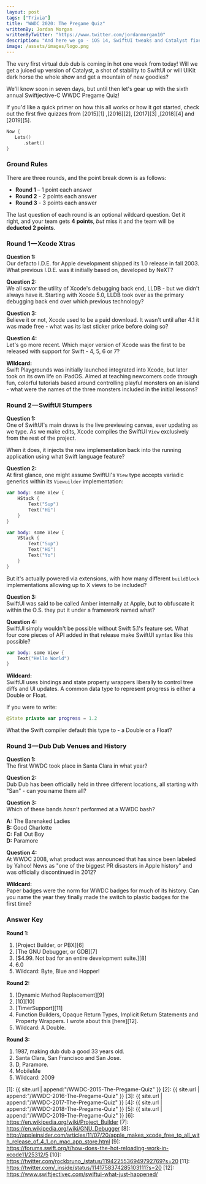 ```yaml
---
layout: post
tags: ["Trivia"]
title: "WWDC 2020: The Pregame Quiz"
writtenBy: Jordan Morgan
writtenByTwitter: "https://www.twitter.com/jordanmorgan10"
description: "And here we go - iOS 14, SwiftUI tweaks and Catalyst fixes are on the way. It's time for another WWDC Pregame Quiz!"
image: /assets/images/logo.png
---
```

The very first virtual dub dub is coming in hot one week from today! Will we get a juiced up version of Catalyst, a shot of stability to SwiftUI or will UIKit dark horse the whole show and get a mountain of new goodies?

We'll know soon in seven days, but until then let's gear up with the sixth annual Swiftjective-C WWDC Pregame Quiz!

If you'd like a quick primer on how this all works or how it got started, check out the first five quizzes from [2015][1] ,[2016][2], [2017][3] ,[2018][4] and [2019][5].

```swift
Now {
   Lets()
      .start()
}
```

### Ground Rules

There are three rounds, and the point break down is as follows:

* **Round 1** – 1 point each answer
* **Round 2** - 2 points each answer
* **Round 3** - 3 points each answer

The last question of each round is an optional wildcard question. Get it right, and your team gets **4** **points**, _but_ miss it and the team will be **deducted 2 points**.

### Round 1 — Xcode Xtras

**Question 1:**  
Our defacto I.D.E. for Apple development shipped its 1.0 release in fall 2003. What previous I.D.E. was it initially based on, developed by NeXT?

**Question 2:**  
We all savor the utility of Xcode's debugging back end, LLDB - but we didn't always have it. Starting with Xcode 5.0, LLDB took over as the primary debugging back end over which previous technology?

**Question 3:**  
Believe it or not, Xcode used to be a paid download. It wasn't until after 4.1 it was made free - what was its last sticker price before doing so?

**Question 4:** <br />
Let's go more recent. Which major version of Xcode was the first to be released with support for Swift - 4, 5, 6 or 7?

**Wildcard:**  
Swift Playgrounds was initially launched integrated into Xcode, but later took on its own life on iPadOS. Aimed at teaching newcomers code through fun, colorful tutorials based around controlling playful monsters on an island - what were the names of the three monsters included in the initial lessons?

### Round 2 — SwiftUI Stumpers

**Question 1:**  
One of SwiftUI's main draws is the live previewing canvas, ever updating as we type. As we make edits, Xcode compiles the SwiftUI `View` exclusively from the rest of the project. 

When it does, it injects the new implementation back into the running application using what Swift language feature?

**Question 2:**  
At first glance, one might assume SwiftUI's `View` type accepts variadic generics within its `Viewuilder` implementation:

```swift
var body: some View {
    HStack {
        Text("Sup")
        Text("Hi")
    }
}

var body: some View {
    VStack {
        Text("Sup")
        Text("Hi")
        Text("Yo")
    }
}
```

But it's actually powered via extensions, with how many different `buildBlock` implementations allowing up to X views to be included?

**Question 3:**  
SwiftUI was said to be called Amber internally at Apple, but to obfuscate it within the O.S. they put it under a framework named what?

**Question 4:** <br />
SwiftUI simply wouldn't be possible without Swift 5.1's feature set. What four core pieces of API added in that release make SwiftUI syntax like this possible?

```swift
var body: some View {
    Text("Hello World")
}
```

**Wildcard:**  
SwiftUI uses bindings and state property wrappers liberally to control tree diffs and UI updates. A common data type to represent progress is either a Double or Float.

If you were to write:

```swift
@State private var progress = 1.2
```

What the Swift compiler default this type to - a Double or a Float?

### Round 3 — Dub Dub Venues and History

**Question 1:**  
The first WWDC took place in Santa Clara in what year?

**Question 2:**  
Dub Dub has been officially held in three different locations, all starting with "San" - can you name them all?

**Question 3:**  
Which of these bands _hasn't_ performed at a WWDC bash?

**A:** The Barenaked Ladies<br />
**B:** Good Charlotte<br />
**C:** Fall Out Boy<br />
**D:** Paramore<br />

**Question 4:** <br />
At WWDC 2008, what product was announced that has since been labeled by Yahoo! News as "one of the biggest PR disasters in Apple history" and was officially discontinued in 2012?

**Wildcard:**  
Paper badges were the norm for WWDC badges for much of its history. Can you name the year they finally made the switch to plastic badges for the first time?

### Answer Key
<b>Round 1:</b>
1. [Project Builder, or PBX][6]
2. [The GNU Debugger, or GDB][7]
3. [$4.99. Not bad for an entire development suite.][8]
4. 6.0
5. Wildcard: Byte, Blue and Hopper!

<b>Round 2:</b>
1. [Dynamic Method Replacement][9]
2. [10][10]
3. [TimerSupport][11]
4. Function Builders, Opaque Return Types, Implicit Return Statements and Property Wrappers. I wrote about this [here][12].
5. Wildcard: A Double.

<b>Round 3:</b>
1. 1987, making dub dub a good 33 years old.
2. Santa Clara, San Francisco and San Jose.
3. D, Paramore.
4. MobileMe
5. Wildcard: 2009

[1]: {{ site.url | append:"/WWDC-2015-The-Pregame-Quiz" }}
[2]: {{ site.url | append:"/WWDC-2016-The-Pregame-Quiz" }}
[3]: {{ site.url | append:"/WWDC-2017-The-Pregame-Quiz" }}
[4]: {{ site.url | append:"/WWDC-2018-The-Pregame-Quiz" }}
[5]: {{ site.url | append:"/WWDC-2019-The-Pregame-Quiz" }}
[6]: https://en.wikipedia.org/wiki/Project_Builder
[7]: https://en.wikipedia.org/wiki/GNU_Debugger
[8]: http://appleinsider.com/articles/11/07/20/apple_makes_xcode_free_to_all_with_release_of_4_1_on_mac_app_store.html
[9]: https://forums.swift.org/t/how-does-the-hot-reloading-work-in-xcode11/25312/5
[10]: https://twitter.com/rockbruno_/status/1194225536949792769?s=20
[11]: https://twitter.com/_inside/status/1141758374285103111?s=20
[12]: https://www.swiftjectivec.com/swiftui-what-just-happened/
 